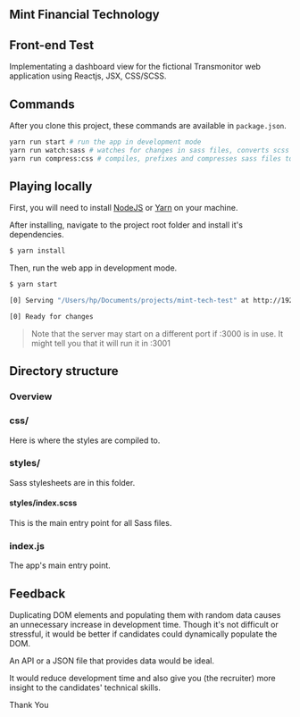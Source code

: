 ## Mint Financial Technology

## Front-end Test

Implementating a dashboard view for the fictional Transmonitor web application using Reactjs, JSX, CSS/SCSS.

## Commands

After you clone this project, these commands are available in `package.json`.

```bash
yarn run start # run the app in development mode
yarn run watch:sass # watches for changes in sass files, converts scss files into CSS and auto-compiles Sass every time changes are made.
yarn run compress:css # compiles, prefixes and compresses sass files to a single style.css file.
```

## Playing locally

First, you will need to install [NodeJS](https://www.nodejs.org/) or [Yarn](https://www.yarnpkg.com) on your machine.

After installing, navigate to the project root folder and install it's dependencies.

```bash
$ yarn install
```

Then, run the web app in development mode.

```bash
$ yarn start

[0] Serving "/Users/hp/Documents/projects/mint-tech-test" at http://192.168.8.100:3000

[0] Ready for changes
```

> Note that the server may start on a different port if :3000 is in use. It might tell you that it will run it in :3001

## Directory structure

### Overview

### css/

Here is where the styles are compiled to.

### styles/

Sass stylesheets are in this folder.

#### styles/index.scss

This is the main entry point for all Sass files.

### index.js

The app's main entry point.


## Feedback

Duplicating DOM elements and populating them with random data causes an unnecessary increase in development time. Though it's not difficult or stressful, it would be better if candidates could dynamically populate the DOM.

An API or a JSON file that provides data would be ideal.

It would reduce development time and also give you (the recruiter) more insight to the candidates' technical skills. 

Thank You
